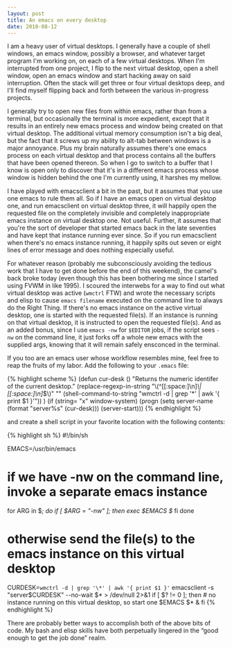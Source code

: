```yaml
---
layout: post
title: An emacs on every desktop
date: 2010-08-12
---
```


I am a heavy user of virtual desktops. I generally have a couple of shell
windows, an emacs window, possibly a browser, and whatever target program I'm
working on, on each of a few virtual desktops. When I'm interrupted from one
project, I flip to the next virtual desktop, open a shell window, open an emacs
window and start hacking away on said interruption. Often the stack will get
three or four virtual desktops deep, and I'll find myself flipping back and
forth between the various in-progress projects.

I generally try to open new files from within emacs, rather than from a
terminal, but occasionally the terminal is more expedient, except that it
results in an entirely new emacs process and window being created on that
virtual desktop. The additional virtual memory consumption isn't a big deal,
but the fact that it screws up my ability to alt-tab between windows is a major
annoyance. Plus my brain naturally assumes there's one emacs process on each
virtual desktop and that process contains all the buffers that have been opened
thereon. So when I go to switch to a buffer that I know is open only to
discover that it's in a different emacs process whose window is hidden behind
the one I'm currently using, it harshes my mellow.

I have played with emacsclient a bit in the past, but it assumes that you use
one emacs to rule them all. So if I have an emacs open on virtual desktop one,
and run emacsclient on virtual desktop three, it will happily open the
requested file on the completely invisible and completely inappropriate emacs
instance on virtual desktop one. Not useful. Further, it assumes that you're
the sort of developer that started emacs back in the late seventies and have
kept that instance running ever since. So if you run emacsclient when there's
no emacs instance running, it happily spits out seven or eight lines of error
message and does nothing especially useful.

For whatever reason (probably me subconsciously avoiding the tedious work that
I have to get done before the end of this weekend), the camel's back broke
today (even though this has been bothering me since I started using FVWM in
like 1995). I scoured the interwebs for a way to find out what virtual desktop
was active (`wmctrl` FTW) and wrote the necessary scripts and elisp to cause
`emacs filename` executed on the command line to always do the Right Thing. If
there's no emacs instance on the active virtual desktop, one is started with
the requested file(s). If an instance is running on that virtual desktop, it is
instructed to open the requested file(s). And as an added bonus, since I use
`emacs -nw` for `$EDITOR` jobs, if the script sees `-nw` on the command line,
it just forks off a whole new emacs with the supplied args, knowing that it
will remain safely ensconced in the terminal.

If you too are an emacs user whose workflow resembles mine, feel free to reap
the fruits of my labor. Add the following to your `.emacs` file:

{% highlight scheme %}
(defun cur-desk ()
  "Returns the numeric identifer of the current desktop."
  (replace-regexp-in-string "\\(^[[:space:]\n]*\\|[[:space:]\n]*$\\)" ""
    (shell-command-to-string "wmctrl -d | grep '\*' | awk '{ print $1 }'"))
  )
(if (string= "x" window-system)
    (progn (setq server-name (format "server%s" (cur-desk)))
           (server-start)))
{% endhighlight %}

and create a shell script in your favorite location with the following contents:

{% highlight sh %}
#!/bin/sh

EMACS=/usr/bin/emacs

# if we have -nw on the command line, invoke a separate emacs instance
for ARG in $*; do
    if [ $ARG = "-nw" ]; then
        exec $EMACS $*
    fi
done

# otherwise send the file(s) to the emacs instance on this virtual desktop
CURDESK=`wmctrl -d | grep '\*' | awk '{ print $1 }'`
emacsclient -s "server$CURDESK" --no-wait $* > /dev/null 2>&1
if [ $? != 0 ]; then
    # no instance running on this virtual desktop, so start one
    $EMACS $* &
fi
{% endhighlight %}

There are probably better ways to accomplish both of the above bits of code. My
bash and elisp skills have both perpetually lingered in the “good enough to get
the job done” realm.
